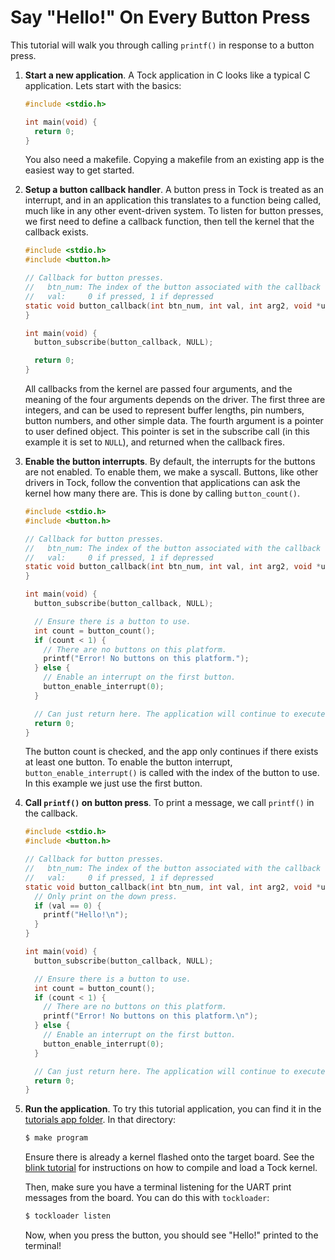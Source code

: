 Say "Hello!" On Every Button Press
==================================

This tutorial will walk you through calling `printf()` in response to a
button press.

1. **Start a new application**. A Tock application in C looks like a typical
C application. Lets start with the basics:

    ```c
    #include <stdio.h>

    int main(void) {
      return 0;
    }
    ```

    You also need a makefile. Copying a makefile from an existing app is
    the easiest way to get started.

2. **Setup a button callback handler**. A button press in Tock is treated
as an interrupt, and in an application this translates to a function being
called, much like in any other event-driven system. To listen for button
presses, we first need to define a callback function, then tell the kernel
that the callback exists.

    ```c
    #include <stdio.h>
    #include <button.h>

    // Callback for button presses.
    //   btn_num: The index of the button associated with the callback
    //   val:     0 if pressed, 1 if depressed
    static void button_callback(int btn_num, int val, int arg2, void *ud) {
    }

    int main(void) {
      button_subscribe(button_callback, NULL);

      return 0;
    }
    ```
    All callbacks from the kernel are passed four arguments, and the meaning of
    the four arguments depends on the driver. The first three are integers,
    and can be used to represent buffer lengths, pin numbers, button numbers,
    and other simple data. The fourth argument is a pointer to user defined
    object. This pointer is set in the subscribe call (in this example
    it is set to `NULL`), and returned when the callback fires.

3. **Enable the button interrupts**. By default, the interrupts for the
buttons are not enabled. To enable them, we make a syscall. Buttons, like
other drivers in Tock, follow the convention that applications can ask the
kernel how many there are. This is done by calling `button_count()`.

    ```c
    #include <stdio.h>
    #include <button.h>

    // Callback for button presses.
    //   btn_num: The index of the button associated with the callback
    //   val:     0 if pressed, 1 if depressed
    static void button_callback(int btn_num, int val, int arg2, void *ud) {
    }

    int main(void) {
      button_subscribe(button_callback, NULL);

      // Ensure there is a button to use.
      int count = button_count();
      if (count < 1) {
        // There are no buttons on this platform.
        printf("Error! No buttons on this platform.");
      } else {
        // Enable an interrupt on the first button.
        button_enable_interrupt(0);
      }

      // Can just return here. The application will continue to execute.
      return 0;
    }
    ```

    The button count is checked, and the app only continues if there
    exists at least one button. To enable the button interrupt,
    `button_enable_interrupt()` is called with the index of the button
    to use. In this example we just use the first button.

4. **Call `printf()` on button press**. To print a message, we call
`printf()` in the callback.

    ```c
    #include <stdio.h>
    #include <button.h>

    // Callback for button presses.
    //   btn_num: The index of the button associated with the callback
    //   val:     0 if pressed, 1 if depressed
    static void button_callback(int btn_num, int val, int arg2, void *ud) {
      // Only print on the down press.
      if (val == 0) {
        printf("Hello!\n");
      }
    }

    int main(void) {
      button_subscribe(button_callback, NULL);

      // Ensure there is a button to use.
      int count = button_count();
      if (count < 1) {
        // There are no buttons on this platform.
        printf("Error! No buttons on this platform.\n");
      } else {
        // Enable an interrupt on the first button.
        button_enable_interrupt(0);
      }

      // Can just return here. The application will continue to execute.
      return 0;
    }
    ```

5. **Run the application**. To try this tutorial application, you can find
it in the [tutorials app folder](../../userland/examples/tutorials/02_button_print).
In that directory:

    ```bash
    $ make program
    ```

    Ensure there is already a kernel flashed onto the target board.
    See the [blink tutorial](01_running_blink.md) for instructions
    on how to compile and load a Tock kernel.

    Then, make sure you have a terminal listening for the UART print messages
    from the board. You can do this with `tockloader`:

    ```bash
    $ tockloader listen
    ```

    Now, when you press the button, you should see "Hello!" printed
    to the terminal!
